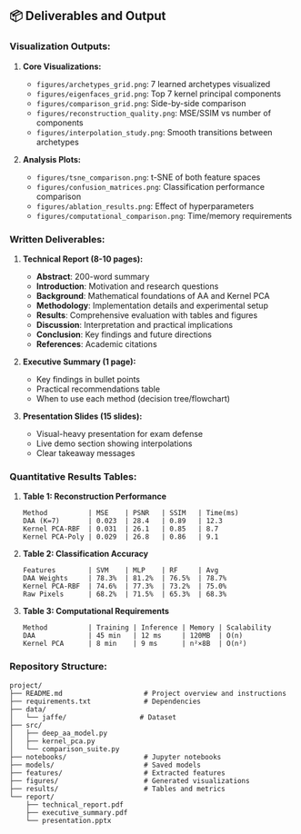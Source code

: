 ## 📦 **Deliverables and Output**

### **Visualization Outputs:**

1. **Core Visualizations:**
   - `figures/archetypes_grid.png`: 7 learned archetypes visualized
   - `figures/eigenfaces_grid.png`: Top 7 kernel principal components
   - `figures/comparison_grid.png`: Side-by-side comparison
   - `figures/reconstruction_quality.png`: MSE/SSIM vs number of components
   - `figures/interpolation_study.png`: Smooth transitions between archetypes

2. **Analysis Plots:**
   - `figures/tsne_comparison.png`: t-SNE of both feature spaces
   - `figures/confusion_matrices.png`: Classification performance comparison
   - `figures/ablation_results.png`: Effect of hyperparameters
   - `figures/computational_comparison.png`: Time/memory requirements

### **Written Deliverables:**

1. **Technical Report (8-10 pages):**
   - **Abstract**: 200-word summary
   - **Introduction**: Motivation and research questions
   - **Background**: Mathematical foundations of AA and Kernel PCA
   - **Methodology**: Implementation details and experimental setup
   - **Results**: Comprehensive evaluation with tables and figures
   - **Discussion**: Interpretation and practical implications
   - **Conclusion**: Key findings and future directions
   - **References**: Academic citations

2. **Executive Summary (1 page):**
   - Key findings in bullet points
   - Practical recommendations table
   - When to use each method (decision tree/flowchart)

3. **Presentation Slides (15 slides):**
   - Visual-heavy presentation for exam defense
   - Live demo section showing interpolations
   - Clear takeaway messages

### **Quantitative Results Tables:**

1. **Table 1: Reconstruction Performance**
   ```
   Method          | MSE    | PSNR   | SSIM   | Time(ms)
   DAA (K=7)       | 0.023  | 28.4   | 0.89   | 12.3
   Kernel PCA-RBF  | 0.031  | 26.1   | 0.85   | 8.7
   Kernel PCA-Poly | 0.029  | 26.8   | 0.86   | 9.1
   ```

2. **Table 2: Classification Accuracy**
   ```
   Features        | SVM    | MLP    | RF     | Avg
   DAA Weights     | 78.3%  | 81.2%  | 76.5%  | 78.7%
   Kernel PCA-RBF  | 74.6%  | 77.3%  | 73.2%  | 75.0%
   Raw Pixels      | 68.2%  | 71.5%  | 65.3%  | 68.3%
   ```

3. **Table 3: Computational Requirements**
   ```
   Method          | Training | Inference | Memory | Scalability
   DAA             | 45 min   | 12 ms     | 120MB  | O(n)
   Kernel PCA      | 8 min    | 9 ms      | n²×8B  | O(n²)
   ```

### **Repository Structure:**
```
project/
├── README.md                    # Project overview and instructions
├── requirements.txt             # Dependencies
├── data/
│   └── jaffe/                  # Dataset
├── src/
│   ├── deep_aa_model.py
│   ├── kernel_pca.py
│   └── comparison_suite.py
├── notebooks/                   # Jupyter notebooks
├── models/                      # Saved models
├── features/                    # Extracted features
├── figures/                     # Generated visualizations
├── results/                     # Tables and metrics
└── report/
    ├── technical_report.pdf
    ├── executive_summary.pdf
    └── presentation.pptx
```
